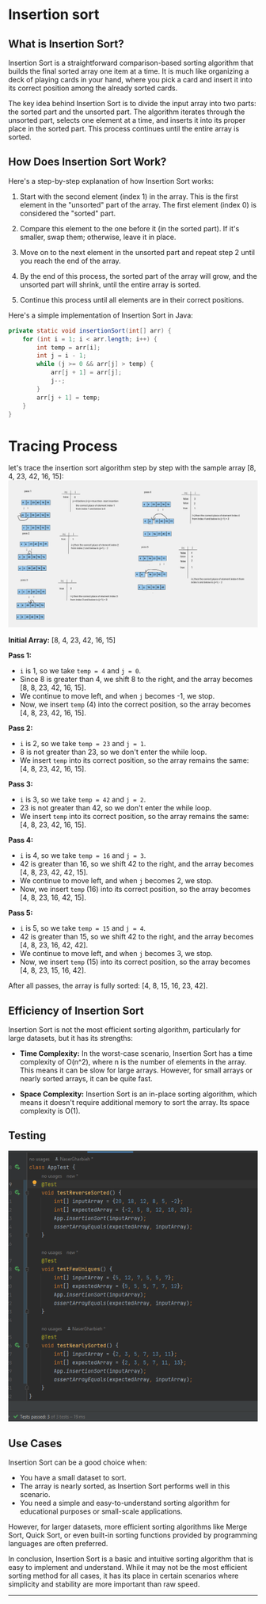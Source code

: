 # Insertion sort
## What is Insertion Sort?

Insertion Sort is a straightforward comparison-based sorting algorithm that builds the final sorted array one item at a time. It is much like organizing a deck of playing cards in your hand, where you pick a card and insert it into its correct position among the already sorted cards.

The key idea behind Insertion Sort is to divide the input array into two parts: the sorted part and the unsorted part. The algorithm iterates through the unsorted part, selects one element at a time, and inserts it into its proper place in the sorted part. This process continues until the entire array is sorted.

## How Does Insertion Sort Work?

Here's a step-by-step explanation of how Insertion Sort works:

1. Start with the second element (index 1) in the array. This is the first element in the "unsorted" part of the array. The first element (index 0) is considered the "sorted" part.

2. Compare this element to the one before it (in the sorted part). If it's smaller, swap them; otherwise, leave it in place.

3. Move on to the next element in the unsorted part and repeat step 2 until you reach the end of the array.

4. By the end of this process, the sorted part of the array will grow, and the unsorted part will shrink, until the entire array is sorted.

5. Continue this process until all elements are in their correct positions.

Here's a simple implementation of Insertion Sort in Java:

```java
private static void insertionSort(int[] arr) {
    for (int i = 1; i < arr.length; i++) {
        int temp = arr[i];
        int j = i - 1;
        while (j >= 0 && arr[j] > temp) {
            arr[j + 1] = arr[j];
            j--;
        }
        arr[j + 1] = temp;
    }
}
```
# Tracing Process
let's trace the insertion sort algorithm step by step with the sample array [8, 4, 23, 42, 16, 15]:
![insertion Sort Tracing](assets/insertionSortTracing.png) 

**Initial Array:** [8, 4, 23, 42, 16, 15]

**Pass 1:**
- `i` is 1, so we take `temp = 4` and `j = 0`.
- Since 8 is greater than 4, we shift 8 to the right, and the array becomes [8, 8, 23, 42, 16, 15].
- We continue to move left, and when `j` becomes -1, we stop.
- Now, we insert `temp` (4) into the correct position, so the array becomes [4, 8, 23, 42, 16, 15].

**Pass 2:**
- `i` is 2, so we take `temp = 23` and `j = 1`.
- 8 is not greater than 23, so we don't enter the while loop.
- We insert `temp` into its correct position, so the array remains the same: [4, 8, 23, 42, 16, 15].

**Pass 3:**
- `i` is 3, so we take `temp = 42` and `j = 2`.
- 23 is not greater than 42, so we don't enter the while loop.
- We insert `temp` into its correct position, so the array remains the same: [4, 8, 23, 42, 16, 15].

**Pass 4:**
- `i` is 4, so we take `temp = 16` and `j = 3`.
- 42 is greater than 16, so we shift 42 to the right, and the array becomes [4, 8, 23, 42, 42, 15].
- We continue to move left, and when `j` becomes 2, we stop.
- Now, we insert `temp` (16) into its correct position, so the array becomes [4, 8, 23, 16, 42, 15].

**Pass 5:**
- `i` is 5, so we take `temp = 15` and `j = 4`.
- 42 is greater than 15, so we shift 42 to the right, and the array becomes [4, 8, 23, 16, 42, 42].
- We continue to move left, and when `j` becomes 3, we stop.
- Now, we insert `temp` (15) into its correct position, so the array becomes [4, 8, 23, 15, 16, 42].

After all passes, the array is fully sorted: [4, 8, 15, 16, 23, 42].
## Efficiency of Insertion Sort

Insertion Sort is not the most efficient sorting algorithm, particularly for large datasets, but it has its strengths:

- **Time Complexity:** In the worst-case scenario, Insertion Sort has a time complexity of O(n^2), where n is the number of elements in the array. This means it can be slow for large arrays. However, for small arrays or nearly sorted arrays, it can be quite fast.

- **Space Complexity:** Insertion Sort is an in-place sorting algorithm, which means it doesn't require additional memory to sort the array. Its space complexity is O(1).
## Testing 
![tests Passed](assets/testsPassed.png)

## Use Cases

Insertion Sort can be a good choice when:

- You have a small dataset to sort.
- The array is nearly sorted, as Insertion Sort performs well in this scenario.
- You need a simple and easy-to-understand sorting algorithm for educational purposes or small-scale applications.

However, for larger datasets, more efficient sorting algorithms like Merge Sort, Quick Sort, or even built-in sorting functions provided by programming languages are often preferred.

In conclusion, Insertion Sort is a basic and intuitive sorting algorithm that is easy to implement and understand. While it may not be the most efficient sorting method for all cases, it has its place in certain scenarios where simplicity and stability are more important than raw speed.

---